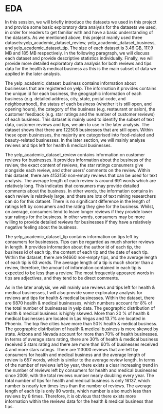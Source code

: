 # EDA
In this session, we will briefly introduce the datasets we used in this project and provide some basic exploratory data analysis for the datasets we used, in order for readers to get familiar with and have a basic understanding of the datasets. As we mentioned above, this project mainly used three datasets:yelp_academic_dataset_review, yelp_academic_dataset_business, and yelp_academic_dataset_tip. The size of each dataset is 3.46 GB, 117.9 MB and 185 MB respectively.  In the following paragraph, we will discuss each dataset and provide descriptive statistics individually. Finally, we will provide more detailed exploratory data analysis for both reviews and tips data for the health & medical business as this is the main subset of data we applied in the later analysis.

The yelp_academic_dataset_business contains information about businesses that are registered on yelp. The information it provides contains the unique id for each business, the geographic information of each business (e.g. detailed address, city, state, postal code, and neighbourhood), the status of each business (whether it is still open, and opening hours), the category of the business (e.g. restaurant or salon), the customer feedback (e.g. star ratings and the number of customer reviews) of each business. This dataset is mainly used to identify the subset of text data, customer reviews and tips, we aim to use in the later analysis. The dataset shows that there are 122505 businesses that are still open. Within these open businesses, the majority are categorised into food-related and beauty-related businesses. In the later section, we will mainly analyse reviews and tips left for health & medical businesses.

The yelp_academic_dataset_review contains information on customer reviews for businesses. It provides information about the business of the review, the exact content of reviews, the star ratings consumers give alongside each review, and other users’ comments on the review. Within this dataset, there are 4153150 non-empty reviews that can be used for text analysis. The average length of each review is around 691 words which are relatively long. This indicates that consumers may provide detailed comments about the business. In other words, the information contains in each review is relatively large, and there are lots of text mining researchers can do for this dataset. There is no significant difference in the length of ratings left by consumers and the rating they give for the business. Whilst, on average, consumers tend to leave longer reviews if they provide lower star ratings for the business. In other words, consumers may be more willing to provide detailed reviews for businesses if they have a relatively negative feeling about the business. 

The yelp_academic_dataset_tip contains information on tips left by consumers for businesses. Tips can be regarded as much shorter reviews in length.  It provides information about the author id of each tip, the business id of each tip, the content of each tip and the date of each tip. Within the dataset, there are 94660 non-empty tips, and the average length of each tip is 63 words. The average length of a tip is much shorter than a review, therefore, the amount of information contained in each tip is expected to be less than a review. The most frequently appeared words in tips are adjectives, and they tend to be direct comments. 

As in the later analysis, we will mainly use reviews and tips left for health & medical businesses, I will also provide some exploratory analysis for reviews and tips for health & medical businesses. Within the dataset, there are 9870 health & medical businesses, which numbers account for 8% of the total number of businesses in yelp data. The geographic distribution of health & medical business is highly skewed. More than 20 % of health & medical businesses are located in Las Vegas and 13.7% are located in Phoenix. The top five cities have more than 50% health & medical business. The geographic distribution of health & medical business is more skewed by state. Arizona and Nevada account for more than 70% of health businesses. In terms of average stars rating, there are 30% of health & medical business received 5 stars rating and there are more than 60% of businesses received 4 and more stars ratings. There are 113000 reviews that are left by consumers for health and medical business and the average length of review is 657 words, which is similar to the average review length. In terms of the number of reviews left by year, there exists a clear increasing trend in the number of reviews left by consumers for health and medical businesses since 2009, with the total reviews number nearly doubling every year. The total number of tips for health and medical business is only 16137, which number is nearly ten times less than the number of reviews. The average length of each tip is only 80 words, which number is also much less than reviews by 8 times. Therefore, it is obvious that there exists more information within the reviews data for the health & medical business than tips.
